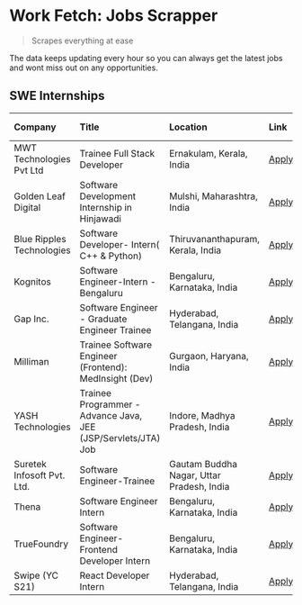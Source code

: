 # Work Fetch: Jobs Scrapper
> Scrapes everything at ease

The data keeps updating every hour so you can always get the latest jobs and wont miss out on any opportunities.

## SWE Internships
<!--START_SECTION:workfetch-->
| Company                    | Title                                                         | Location                                  | Link                                                                                                                                                                                                                                                                                  | Date Posted   |
|:---------------------------|:--------------------------------------------------------------|:------------------------------------------|:--------------------------------------------------------------------------------------------------------------------------------------------------------------------------------------------------------------------------------------------------------------------------------------|:--------------|
| MWT Technologies Pvt Ltd   | Trainee Full Stack Developer                                  | Ernakulam, Kerala, India                  | [Apply](https://in.linkedin.com/jobs/view/trainee-full-stack-developer-at-mwt-technologies-pvt-ltd-3863344037?refId=X6WEAAbpXUQ7%2FC9M5zmD%2BQ%3D%3D&trackingId=4M8OqpgMduhcFSWs75KU7A%3D%3D&position=16&pageNum=0&trk=public_jobs_jserp-result_search-card)                          | 2024-03-20    |
| Golden Leaf Digital        | Software Development Internship in Hinjawadi                  | Mulshi, Maharashtra, India                | [Apply](https://in.linkedin.com/jobs/view/software-development-internship-in-hinjawadi-at-golden-leaf-digital-3858085305?refId=X6WEAAbpXUQ7%2FC9M5zmD%2BQ%3D%3D&trackingId=3uH7CqjB9bDavEmiLAVExA%3D%3D&position=13&pageNum=0&trk=public_jobs_jserp-result_search-card)               | 2024-03-15    |
| Blue Ripples Technologies  | Software Developer- Intern( C++ & Python)                     | Thiruvananthapuram, Kerala, India         | [Apply](https://in.linkedin.com/jobs/view/software-developer-intern-c%2B%2B-python-at-blue-ripples-technologies-3855594494?refId=X6WEAAbpXUQ7%2FC9M5zmD%2BQ%3D%3D&trackingId=ncuzQsip4nexSzPj3ZByGQ%3D%3D&position=25&pageNum=0&trk=public_jobs_jserp-result_search-card)             | 2024-03-14    |
| Kognitos                   | Software Engineer-Intern -Bengaluru                           | Bengaluru, Karnataka, India               | [Apply](https://in.linkedin.com/jobs/view/software-engineer-intern-bengaluru-at-kognitos-3855361239?refId=X6WEAAbpXUQ7%2FC9M5zmD%2BQ%3D%3D&trackingId=bVsBW77wBvpcKnaPOhNR2A%3D%3D&position=7&pageNum=0&trk=public_jobs_jserp-result_search-card)                                     | 2024-03-13    |
| Gap Inc.                   | Software Engineer - Graduate Engineer Trainee                 | Hyderabad, Telangana, India               | [Apply](https://in.linkedin.com/jobs/view/software-engineer-graduate-engineer-trainee-at-gap-inc-3853818960?refId=X6WEAAbpXUQ7%2FC9M5zmD%2BQ%3D%3D&trackingId=LHE3oyOyE%2FCCVGTbWCnRLQ%3D%3D&position=5&pageNum=0&trk=public_jobs_jserp-result_search-card)                           | 2024-03-12    |
| Milliman                   | Trainee Software Engineer (Frontend): MedInsight (Dev)        | Gurgaon, Haryana, India                   | [Apply](https://in.linkedin.com/jobs/view/trainee-software-engineer-frontend-medinsight-dev-at-milliman-3792874280?refId=X6WEAAbpXUQ7%2FC9M5zmD%2BQ%3D%3D&trackingId=d8T5jMPXftfHuuTS8iGRBw%3D%3D&position=8&pageNum=0&trk=public_jobs_jserp-result_search-card)                      | 2024-03-01    |
| YASH Technologies          | Trainee Programmer - Advance Java, JEE (JSP/Servlets/JTA) Job | Indore, Madhya Pradesh, India             | [Apply](https://in.linkedin.com/jobs/view/trainee-programmer-advance-java-jee-jsp-servlets-jta-job-at-yash-technologies-3811759183?refId=X6WEAAbpXUQ7%2FC9M5zmD%2BQ%3D%3D&trackingId=Ulk%2B1O8duL%2Bm6tjGUu4Wrg%3D%3D&position=19&pageNum=0&trk=public_jobs_jserp-result_search-card) | 2024-02-13    |
| Suretek Infosoft Pvt. Ltd. | Software Engineer-Trainee                                     | Gautam Buddha Nagar, Uttar Pradesh, India | [Apply](https://in.linkedin.com/jobs/view/software-engineer-trainee-at-suretek-infosoft-pvt-ltd-3800934643?refId=X6WEAAbpXUQ7%2FC9M5zmD%2BQ%3D%3D&trackingId=h3U3CL4nJfCGYIlUXW6LeQ%3D%3D&position=21&pageNum=0&trk=public_jobs_jserp-result_search-card)                             | 2024-01-09    |
| Thena                      | Software Engineer Intern                                      | Bengaluru, Karnataka, India               | [Apply](https://in.linkedin.com/jobs/view/software-engineer-intern-at-thena-3778731751?refId=X6WEAAbpXUQ7%2FC9M5zmD%2BQ%3D%3D&trackingId=nkJ%2FcvSeB20nslwBXb%2FXkw%3D%3D&position=15&pageNum=0&trk=public_jobs_jserp-result_search-card)                                             | 2023-12-05    |
| TrueFoundry                | Software Engineer- Frontend Developer Intern                  | Bengaluru, Karnataka, India               | [Apply](https://in.linkedin.com/jobs/view/software-engineer-frontend-developer-intern-at-truefoundry-3790095058?refId=X6WEAAbpXUQ7%2FC9M5zmD%2BQ%3D%3D&trackingId=03dxui%2BrxwUFYyDFxaKsKQ%3D%3D&position=14&pageNum=0&trk=public_jobs_jserp-result_search-card)                      | 2023-11-24    |
| Swipe (YC S21)             | React Developer Intern                                        | Hyderabad, Telangana, India               | [Apply](https://in.linkedin.com/jobs/view/react-developer-intern-at-swipe-yc-s21-3737600089?refId=X6WEAAbpXUQ7%2FC9M5zmD%2BQ%3D%3D&trackingId=zhOYIjL9vLE1GzuaLnTMJw%3D%3D&position=17&pageNum=0&trk=public_jobs_jserp-result_search-card)                                            | 2023-10-13    |
<!--END_SECTION:workfetch-->
